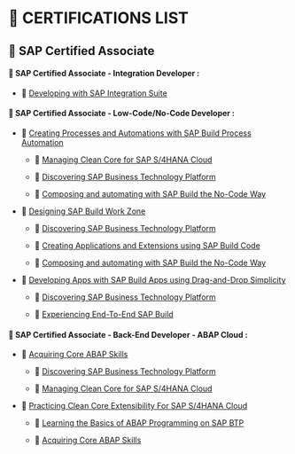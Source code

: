 # 🌸 CERTIFICATIONS LIST

## 🌸 SAP Certified Associate

#### 💮 SAP Certified Associate - Integration Developer :

- 🍧 [Developing with SAP Integration Suite](https://learning.sap.com/learning-journeys/developing-with-sap-integration-suite)

#### 💮 SAP Certified Associate - Low-Code/No-Code Developer :

- 🍧 [Creating Processes and Automations with SAP Build Process Automation](https://learning.sap.com/learning-journeys/create-processes-and-automations-with-sap-build-process-automation)

  - 🍧 [Managing Clean Core for SAP S/4HANA Cloud](https://learning.sap.com/learning-journeys/managing-clean-core-for-sap-s-4hana-cloud)

  - 🍧 [Discovering SAP Business Technology Platform](https://learning.sap.com/learning-journeys/discover-sap-business-technology-platform)

  - 🍧 [Composing and automating with SAP Build the No-Code Way](https://learning.sap.com/learning-journeys/compose-and-automate-with-sap-build-the-no-code-way)

- 🍧 [Designing SAP Build Work Zone](https://learning.sap.com/learning-journeys/designing-sap-build-work-zone)

  - 🍧 [Discovering SAP Business Technology Platform](https://learning.sap.com/learning-journeys/discover-sap-business-technology-platform)

  - 🍧 [Creating Applications and Extensions using SAP Build Code](https://learning.sap.com/learning-journeys/creating-applications-and-extensions-using-sap-build-code)

  - 🍧 [Composing and automating with SAP Build the No-Code Way](https://learning.sap.com/learning-journeys/compose-and-automate-with-sap-build-the-no-code-way)

- 🍧 [Developing Apps with SAP Build Apps using Drag-and-Drop Simplicity](https://learning.sap.com/learning-journeys/develop-apps-with-sap-build-apps-using-drag-and-drop-simplicity)

  - 🍧 [Discovering SAP Business Technology Platform](https://learning.sap.com/learning-journeys/discover-sap-business-technology-platform)

  - 🍧 [Experiencing End-To-End SAP Build](https://learning.sap.com/learning-journeys/experiencing-end-to-end-sap-build)

#### 💮 SAP Certified Associate - Back-End Developer - ABAP Cloud :

- 🍧 [Acquiring Core ABAP Skills](https://learning.sap.com/learning-journeys/acquire-core-abap-skills)

  - 🍧 [Discovering SAP Business Technology Platform](https://learning.sap.com/learning-journeys/discover-sap-business-technology-platform)

  - 🍧 [Managing Clean Core for SAP S/4HANA Cloud](https://learning.sap.com/learning-journeys/managing-clean-core-for-sap-s-4hana-cloud)

- 🍧 [Practicing Clean Core Extensibility For SAP S/4HANA Cloud](https://learning.sap.com/learning-journeys/practicing-clean-core-extensibility-for-sap-s-4hana-cloud)

  - 🍧 [Learning the Basics of ABAP Programming on SAP BTP](https://learning.sap.com/learning-journeys/learn-the-basics-of-abap-programming-on-sap-btp)

  - 🍧 [Acquiring Core ABAP Skills](https://learning.sap.com/learning-journeys/acquire-core-abap-skills)
